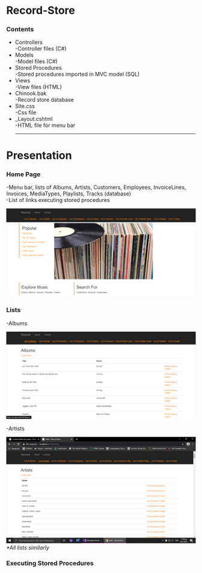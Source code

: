 # Record-Store
<h3>Contents</h3>
<ul><li>Controllers</li>
  -Controller files (C#)
  <li>Models</li>
  -Model files (C#)
  <li>Stored Procedures</li>
  -Stored procedures imported in MVC model (SQL)
  <li>Views</li>
  -View files (HTML)
  <li>Chinook.bak</li>
  -Record store database
  <li>Site.css</li>
  -Css file
  <li>_Layout.cshtml</li>
  -HTML file for menu bar
  <hr/></ul>
  
  <h1>Presentation</h1>
  <h3>Home Page</h3>
  <p>-Menu bar, lists of Albums, Artists, Customers, Employees, InvoiceLines, Invoices, MediaTypes, Playlists, Tracks (database)</br>
     -List of links executing stored procedures</p>
     <img src="https://github.com/MaryKroustali/Record-Store/blob/main/Screenshots/Home%20Page.png">
  <h3>Lists</h3>
  <p>-Albums</p>
  <img src="https://github.com/MaryKroustali/Record-Store/blob/main/Screenshots/Albums.png">
  <p>-Artists</p>
  <img src="https://github.com/MaryKroustali/Record-Store/blob/main/Screenshots/Artists.png">
  <i>*All lists similarly</i>
  
  <h3>Executing Stored Procedures</h3>
  
 

